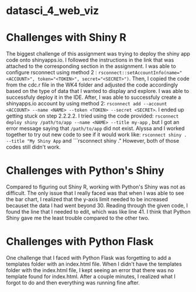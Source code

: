 # datasci_4_web_viz

# Challenges with Shiny R

The biggest challenge of this assignment was trying to deploy the shiny app code onto shinyapps.io. I followed the instructions in the link that was attached to the corresponding section in the assignment. I was able to configure rsconnect using method 2 : ```rsconnect::setAccountInfo(name="<ACCOUNT>", token="<TOKEN>", secret="<SECRET>")```. Then, I copied the code from the cdc.r file in the WK4 folder and adjusted the code accordingly based on the type of data that I wanted to display and explore. I was able to successfuly deploy it in the IDE. After, I was able to successfuly create a shinyapps.io account by using method 2: ```rsconnect add --account <ACCOUNT> --name <NAME> --token <TOKEN> --secret <SECRET>```. I ended up getting stuck on step 2.2.2.2. I tried using the code provided: ```rsconnect deploy shiny /path/to/app --name <NAME> --title my-app``` , but I got an error message saying that ```/path/to/app``` did not exist. Alyssa and I worked together to try out new code to see if it would work like: ```rsconnect shiny . --title "My Shiny App``` and ```rsconnect shiny ." However, both of those codes still didn't work. 


# Challenges with Python's Shiny

Compared to figuring out Shiny R, working with Python's Shiny was not as difficult. The only issue that I really faced was that when I was able to see the bar chart, I realized that the y-axis limit needed to be increased becauset the data I had went beyond 30. Reading through the given code, I found the line that I needed to edit, which was like line 41. I think that Python Shiny gave me the least trouble compared to the other two.

# Challenges with Python Flask

One challenge that I faced with Python Flask was forgetting to add a templates folder with an index.html file. When I didn't have the templates folder with the index.html file, I kept seeing an error that there was no template found for index.html. After a couple minutes, I realized what I forgot to do and then everything was running fine after.
